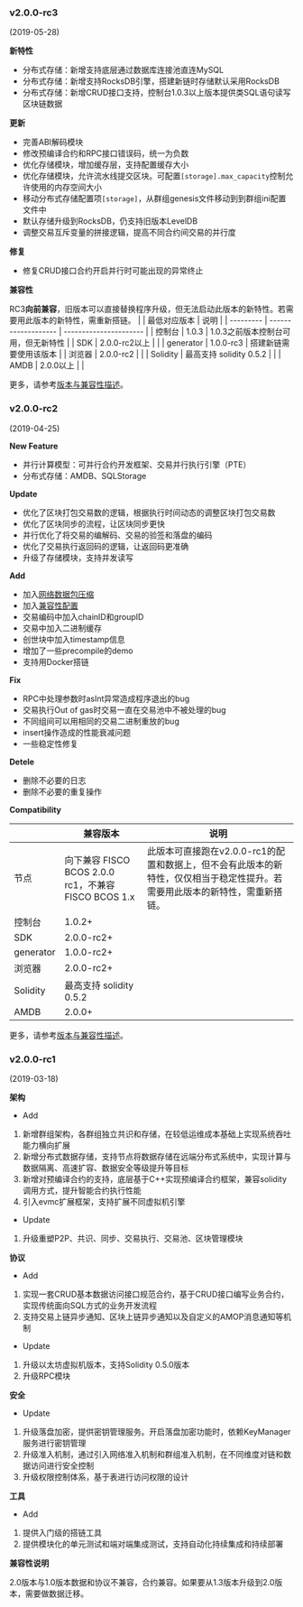 ### v2.0.0-rc3

(2019-05-28)

**新特性**

* 分布式存储：新增支持底层通过数据库连接池直连MySQL
* 分布式存储：新增支持RocksDB引擎，搭建新链时存储默认采用RocksDB
* 分布式存储：新增CRUD接口支持，控制台1.0.3以上版本提供类SQL语句读写区块链数据

**更新**

* 完善ABI解码模块
* 修改预编译合约和RPC接口错误码，统一为负数
* 优化存储模块，增加缓存层，支持配置缓存大小
* 优化存储模块，允许流水线提交区块。可配置`[storage].max_capacity`控制允许使用的内存空间大小
* 移动分布式存储配置项`[storage]`，从群组genesis文件移动到到群组ini配置文件中
* 默认存储升级到RocksDB，仍支持旧版本LevelDB
* 调整交易互斥变量的拼接逻辑，提高不同合约间交易的并行度

**修复**

* 修复CRUD接口合约开启并行时可能出现的异常终止

**兼容性**

RC3**向前兼容**，旧版本可以直接替换程序升级，但无法启动此版本的新特性。若需要用此版本的新特性，需重新搭链。
|           | 最低对应版本          | 说明          |
| --------- | ------------------- | ---------------------- |
| 控制台    | 1.0.3   |  1.0.3之前版本控制台可用，但无新特性      |
| SDK       | 2.0.0-rc2以上  |                 |
| generator | 1.0.0-rc3     |  搭建新链需要使用该版本     |
| 浏览器    | 2.0.0-rc2   |                        |
| Solidity  | 最高支持 solidity 0.5.2      |             |
| AMDB      | 2.0.0以上       |                       |

更多，请参考[版本与兼容性描述](https://fisco-bcos-documentation.readthedocs.io/zh_CN/latest/docs/compatibility.html)。

### v2.0.0-rc2

(2019-04-25)

**New Feature**

* 并行计算模型：可并行合约开发框架、交易并行执行引擎（PTE）
* 分布式存储：AMDB、SQLStorage

**Update**

* 优化了区块打包交易数的逻辑，根据执行时间动态的调整区块打包交易数
* 优化了区块同步的流程，让区块同步更快
* 并行优化了将交易的编解码、交易的验签和落盘的编码
* 优化了交易执行返回码的逻辑，让返回码更准确
* 升级了存储模块，支持并发读写

**Add**

* 加入[网络数据包压缩](<https://fisco-bcos-documentation.readthedocs.io/zh_CN/latest/docs/design/features/network_compress.html>)
* 加入[兼容性配置](<https://fisco-bcos-documentation.readthedocs.io/zh_CN/latest/docs/manual/configuration.html#id7>)
* 交易编码中加入chainID和groupID
* 交易中加入二进制缓存
* 创世块中加入timestamp信息
* 增加了一些precompile的demo
* 支持用Docker搭链

**Fix**

* RPC中处理参数时asInt异常造成程序退出的bug
* 交易执行Out of gas时交易一直在交易池中不被处理的bug
* 不同组间可以用相同的交易二进制重放的bug
* insert操作造成的性能衰减问题
* 一些稳定性修复

**Detele**

* 删除不必要的日志
* 删除不必要的重复操作

**Compatibility**

|           | 兼容版本                                            | 说明                                                         |
| --------- | --------------------------------------------------- | ------------------------------------------------------------ |
| 节点      | 向下兼容 FISCO BCOS 2.0.0 rc1，不兼容FISCO BCOS 1.x | 此版本可直接跑在v2.0.0-rc1的配置和数据上，但不会有此版本的新特性，仅仅相当于稳定性提升。若需要用此版本的新特性，需重新搭链。 |
| 控制台    | 1.0.2+                                              |                                                              |
| SDK       | 2.0.0-rc2+                                          |                                                              |
| generator | 1.0.0-rc2+                                          |                                                              |
| 浏览器    | 2.0.0-rc2+                                          |                                                              |
| Solidity  | 最高支持 solidity 0.5.2                             |                                                              |
| AMDB      | 2.0.0+                                              |                                                              |

更多，请参考[版本与兼容性描述](https://fisco-bcos-documentation.readthedocs.io/zh_CN/latest/docs/compatibility.html)。

### v2.0.0-rc1

(2019-03-18)

**架构**

- Add

1. 新增群组架构，各群组独立共识和存储，在较低运维成本基础上实现系统吞吐能力横向扩展
2. 新增分布式数据存储，支持节点将数据存储在远端分布式系统中，实现计算与数据隔离、高速扩容、数据安全等级提升等目标
3. 新增对预编译合约的支持，底层基于C++实现预编译合约框架，兼容solidity调用方式，提升智能合约执行性能
4. 引入evmc扩展框架，支持扩展不同虚拟机引擎

- Update

1. 升级重塑P2P、共识、同步、交易执行、交易池、区块管理模块

**协议**

- Add

1. 实现一套CRUD基本数据访问接口规范合约，基于CRUD接口编写业务合约，实现传统面向SQL方式的业务开发流程
2. 支持交易上链异步通知、区块上链异步通知以及自定义的AMOP消息通知等机制

- Update

1. 升级以太坊虚拟机版本，支持Solidity 0.5.0版本
2. 升级RPC模块

**安全**

- Update

1. 升级落盘加密，提供密钥管理服务。开启落盘加密功能时，依赖KeyManager服务进行密钥管理
2. 升级准入机制，通过引入网络准入机制和群组准入机制，在不同维度对链和数据访问进行安全控制
3. 升级权限控制体系，基于表进行访问权限的设计

**工具**

- Add

1. 提供入门级的搭链工具
2. 提供模块化的单元测试和端对端集成测试，支持自动化持续集成和持续部署

**兼容性说明**

2.0版本与1.0版本数据和协议不兼容，合约兼容。如果要从1.3版本升级到2.0版本，需要做数据迁移。